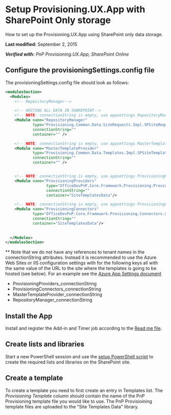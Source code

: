 # Setup Provisioning.UX.App with SharePoint Only storage
How to set up the Provisioning.UX.App using SharePoint only data storage.

 **Last modified:** September 2, 2015

 _**Verified with:** PnP Provisioning.UX.App, SharePoint Online_

 
## Configure the provisioningSettings.config file
The provisioningSettings.config file should look as follows:
```XML
<modulesSection>
  <Modules>
    <!-- RepositoryManager-->

    <!-- HOSTING ALL DATA IN SHAREPOINT-->
    <!-- NOTE: connectionString is empty, use appsettings RepositoryManager_connectionString to store URL -->
    <Module name="RepositoryManager"         
            type="Provisioning.Common.Data.SiteRequests.Impl.SPSiteRequestManager, Provisioning.Common"
            connectionString=""
            container="" />

    <!-- NOTE: connectionString is empty, use appsettings MasterTemplateProvider_connectionString to store URL -->
    <Module name="MasterTemplateProvider"
            type="Provisioning.Common.Data.Templates.Impl.SPSiteTemplateManager, Provisioning.Common"
            connectionString=""
            container="" />


    <!-- NOTE: connectionString is empty, use appsettings ProvisioningProviders_connectionString to store URL -->
    <Module name="ProvisioningProviders"
                  type="OfficeDevPnP.Core.Framework.Provisioning.Providers.Xml.XMLSharePointTemplateProvider, OfficeDevPnP.Core"
                  connectionString=""
                  container="SiteTemplatesData"/>

    <!-- NOTE: connectionString is empty, use appsettings ProvisioningConnectors_connectionString to store URL -->
    <Module name="ProvisioningConnectors"
            type="OfficeDevPnP.Core.Framework.Provisioning.Connectors.SharePointConnector, OfficeDevPnP.Core"
            connectionString=""
            container="SiteTemplatesData"/>
    
    
  </Modules>
</modulesSection>
```
** Note that we do not have any references to tenant names in the connectionString attributes. Instead it is recommended to use the Azure Web Sites or IIS configuration settings with for the following keys all with the same value of the URL to the site where the templates is going to be hosted (see below). For an example see the [Azure App Settings document](Azure-App-Settings.md)

 - ProvisioningProviders_connectionString
 - ProvisioningConnectors_connectionString
 - MasterTemplateProvider_connectionString
 - RepositoryManager_connectionString


## Install the App
Install and register the Add-in and Timer job according to the [Read me file](readme.md). 

## Create lists and libraries
Start a new PowerShell session and use the [setup PowerShell script](Setup/SetupSPRepository.ps1) to create the required lists and libraries on the SharePoint site.

## Create a template
To create a template you need to first create an entry in Templates list. The *Provisioning Template* column should contain the name of the PnP Provisioning template file you would like to use. The PnP Provisioining template files are uploaded to the "Site Templates Data" library.




